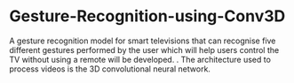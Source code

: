 # Gesture-Recognition-using-Conv3D
A gesture recognition model for smart televisions that can recognise five different gestures performed by the user which will help users control the TV without using a remote will be developed. . The architecture used to process videos is the 3D convolutional neural network. 
